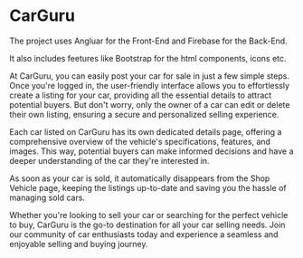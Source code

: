 # CarGuru

The project uses Angluar for the Front-End and Firebase for the Back-End.

It also includes feetures like Bootstrap for the html components, icons  etc. 

At CarGuru, you can easily post your car for sale in just a few simple steps. Once you're logged in, the user-friendly interface allows you to effortlessly create a listing for your car, providing all the essential details to attract potential buyers. But don't worry, only the owner of a car can edit or delete their own listing, ensuring a secure and personalized selling experience.

Each car listed on CarGuru has its own dedicated details page, offering a comprehensive overview of the vehicle's specifications, features, and images. This way, potential buyers can make informed decisions and have a deeper understanding of the car they're interested in.

As soon as your car is sold, it automatically disappears from the Shop Vehicle page, keeping the listings up-to-date and saving you the hassle of managing sold cars.

Whether you're looking to sell your car or searching for the perfect vehicle to buy, CarGuru is the go-to destination for all your car selling needs. Join our community of car enthusiasts today and experience a seamless and enjoyable selling and buying journey.

